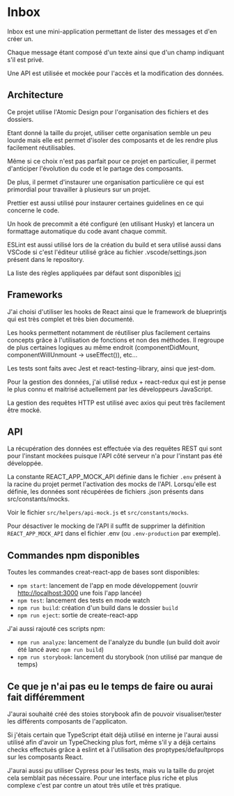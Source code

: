 # Inbox

Inbox est une mini-application permettant de lister des messages et d'en créer un.

Chaque message étant composé d'un texte ainsi que d'un champ indiquant s'il est privé.

Une API est utilisée et mockée pour l'accès et la modification des données.

## Architecture

Ce projet utilise l'Atomic Design pour l'organisation des fichiers et des dossiers.

Etant donné la taille du projet, utiliser cette organisation semble un peu lourde mais elle est permet d'isoler des composants et de les rendre plus facilement réutilisables.

Même si ce choix n'est pas parfait pour ce projet en particulier, il permet d'anticiper l'évolution du code et le partage des composants.

De plus, il permet d'instaurer une organisation particulière ce qui est primordial pour travailler à plusieurs sur un projet.

Prettier est aussi utilisé pour instaurer certaines guidelines en ce qui concerne le code.

Un hook de precommit a été configuré (en utilisant Husky) et lancera un formattage automatique du code avant chaque commit.

ESLint est aussi utilisé lors de la création du build et sera utilisé aussi dans VSCode si c'est l'éditeur utilisé grâce au fichier .vscode/settings.json présent dans le repository.

La liste des règles appliquées par défaut sont disponibles [ici](https://github.com/facebook/create-react-app/blob/master/packages/eslint-config-react-app/index.js)

## Frameworks

J'ai choisi d'utiliser les hooks de React ainsi que le framework de blueprintjs qui est très complet et très bien documenté.

Les hooks permettent notamment de réutiliser plus facilement certains concepts grâce à l'utilisation de fonctions et non des méthodes. Il regroupe de plus certaines logiques au même endroit (componentDidMount, componentWillUnmount -> useEffect()), etc...

Les tests sont faits avec Jest et react-testing-library, ainsi que jest-dom.

Pour la gestion des données, j'ai utilisé redux + react-redux qui est je pense le plus connu et maitrisé actuellement par les développeurs JavaScript.

La gestion des requêtes HTTP est utilisé avec axios qui peut très facilement être mocké.

## API

La récupération des données est effectuée via des requêtes REST qui sont pour l'instant mockées puisque l'API côté serveur n'a pour l'instant pas été développée.

La constante REACT_APP_MOCK_API définie dans le fichier `.env` présent à la racine du projet permet l'activation des mocks de l'API. Lorsqu'elle est définie, les données sont récupérées de fichiers .json présents dans src/constants/mocks.

Voir le fichier `src/helpers/api-mock.js` et `src/constants/mocks`.

Pour désactiver le mocking de l'API il suffit de supprimer la définition `REACT_APP_MOCK_API` dans el fichier .env (ou `.env-production` par exemple).

## Commandes npm disponibles

Toutes les commandes creat-react-app de bases sont disponibles:

- `npm start`: lancement de l'app en mode développement (ouvrir [http://localhost:3000](http://localhost:3000) une fois l'app lancée)
- `npm test`: lancement des tests en mode watch
- `npm run build`: création d'un build dans le dossier `build` 
- `npm run eject`: sortie de create-react-app

J'ai aussi rajouté ces scripts npm:

 - `npm run analyze`: lancement de l'analyze du bundle (un build doit avoir été lancé avec `npm run build`)
 - `npm run storybook`: lancement du storybook (non utilisé par manque de temps)

 ## Ce que je n'ai pas eu le temps de faire ou aurai fait différemment

 J'aurai souhaité créé des stoies storybook afin de pouvoir visualiser/tester les différents composants de l'applicaton.

 Si j'étais certain que TypeScript était déjà utilisé en interne je l'aurai aussi utilisé afin d'avoir un TypeChecking plus fort, même s'il y a déjà certains checks effectués grâce à eslint et à l'utilisation des proptypes/defaultprops sur les composants React.

 J'aurai aussi pu utiliser Cypress pour les tests, mais vu la taille du projet cela semblait pas nécessaire. Pour une interface plus riche et plus complexe c'est par contre un atout très utile et très pratique.